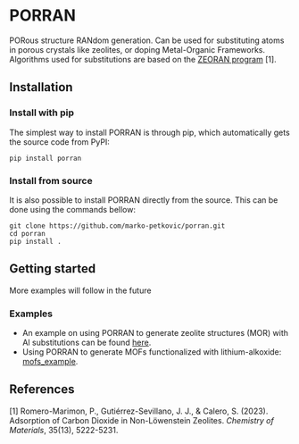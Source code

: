 # PORRAN

PORous structure RANdom generation. Can be used for substituting atoms in porous crystals like zeolites, or doping Metal-Organic Frameworks. Algorithms used for substitutions are based on the [ZEORAN program](https://github.com/promerma/zeoran) \[1\].

## Installation

### Install with pip

The simplest way to install PORRAN is through pip, which automatically gets the source code from PyPI:
```
pip install porran
```

### Install from source
It is also possible to install PORRAN directly from the source. This can be done using the commands bellow:
```
git clone https://github.com/marko-petkovic/porran.git
cd porran
pip install .
```

## Getting started
More examples will follow in the future

### Examples
- An example on using PORRAN to generate zeolite structures (MOR) with Al substitutions can be found [here](examples/zeolite_example.ipynb).
- Using PORRAN to generate MOFs functionalized with lithium-alkoxide: [mofs_example](examples/mofs_example.ipynb).

## References
\[1\] Romero-Marimon, P., Gutiérrez-Sevillano, J. J., & Calero, S. (2023). Adsorption of Carbon Dioxide in Non-Löwenstein Zeolites. *Chemistry of Materials*, 35(13), 5222-5231.
